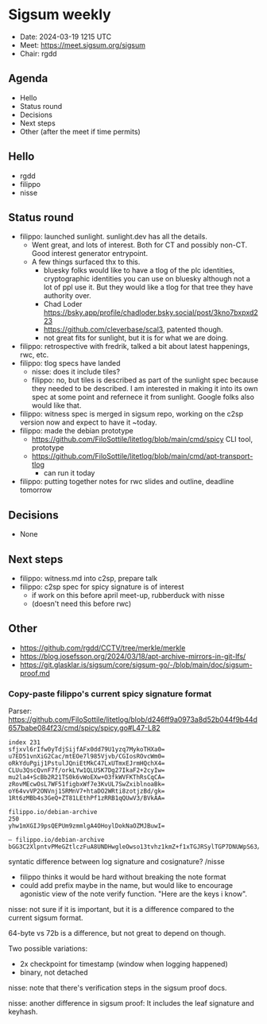 # Sigsum weekly

- Date: 2024-03-19 1215 UTC
- Meet: https://meet.sigsum.org/sigsum
- Chair: rgdd

## Agenda

- Hello
- Status round
- Decisions
- Next steps
- Other (after the meet if time permits)

## Hello

- rgdd
- filippo
- nisse

## Status round

- filippo: launched sunlight. sunlight.dev has all the details.
  - Went great, and lots of interest. Both for CT and possibly non-CT. Good
    interest generator entrypoint.
  - A few things surfaced thx to this.
    - bluesky folks would like to have a tlog of the plc identities,
      cryptographic identities you can use on bluesky although not a lot of ppl
      use it. But they would like a tlog for that tree they have authority over.
    - Chad Loder
      https://bsky.app/profile/chadloder.bsky.social/post/3kno7bxpxd223
    - https://github.com/cleverbase/scal3, patented though.
    - not great fits for sunlight, but it is for what we are doing.
- filippo: retrospective with fredrik, talked a bit about latest happenings,
  rwc, etc.
- filippo: tlog specs have landed
  - nisse: does it include tiles?
  - filippo: no, but tiles is described as part of the sunlight spec because
    they needed to be described. I am interested in making it into its own spec
    at some point and refernece it from sunlight. Google folks also would like
    that.
- filippo: witness spec is merged in sigsum repo, working on the c2sp version
  now and expect to have it ~today.
- filippo: made the debian prototype
  - https://github.com/FiloSottile/litetlog/blob/main/cmd/spicy CLI tool,
    prototype
  - https://github.com/FiloSottile/litetlog/blob/main/cmd/apt-transport-tlog
    - can run it today
- filippo: putting together notes for rwc slides and outline, deadline tomorrow

## Decisions

- None

## Next steps

- filippo: witness.md into c2sp, prepare talk
- filippo: c2sp spec for spicy signature is of interest
  - if work on this before april meet-up, rubberduck with nisse
  - (doesn't need this before rwc)

## Other

- https://github.com/rgdd/CCTV/tree/merkle/merkle
- https://blog.josefsson.org/2024/03/18/apt-archive-mirrors-in-git-lfs/
- https://git.glasklar.is/sigsum/core/sigsum-go/-/blob/main/doc/sigsum-proof.md

### Copy-paste filippo's current spicy signature format

Parser:
https://github.com/FiloSottile/litetlog/blob/d246ff9a0973a8d52b044f9b44d657babe084f23/cmd/spicy/spicy.go#L47-L82

```
index 231
sfjxvl6rIfw0yTdjSijfAFx0dd79U1yzq7MykoTHXa0=
u7ED51vnXiG2Cac/mtEOe7l985Vjvb/CGIosROvcWm0=
oRkYduPgij1PstulJQniEtMkC47LxUTmxEJrmHQchX4=
CLUu3QscQvnF7f/orkLYw1QLUSK7Dg27IkaF2+2cyIw=
mu2la4+ScBb2R21TS0k6vWoEXw+O3fkWVFKThRsCqCA=
zRovMEcwOsL7WF51figbxWf7e3KvUL7SwZxiblnoaBk=
oY64vvVP2ONVnj1SRMnV7+htaDO2WRti8zotjzBd/gk=
1Rt6zMBb4s3GeQ+ZT81LEthPf1zRRB1qQUwV3/BVkAA=

filippo.io/debian-archive
250
yhw1mXGIJ9psQEPUm9zmmlgA4OHoylDokNaOZMJBuwI=

— filippo.io/debian-archive bGG3C2XlpntvPMeGZtlczFuA8UNDHwgleOwso13tvhz1kmZ+f1xTGJRSylTGP7DNUWpS63/xojl+cAVCoYZFysxKZQk=
```

syntatic difference between log signature and cosignature? /nisse

- filippo thinks it would be hard without breaking the note format
- could add prefix maybe in the name, but would like to encourage agonistic view
  of the note verify function. "Here are the keys i know".

nisse: not sure if it is important, but it is a difference compared to the
current sigsum format.

64-byte vs 72b is a difference, but not great to depend on though.

Two possible variations:

- 2x checkpoint for timestamp (window when logging happened)
- binary, not detached

nisse: note that there's verification steps in the sigsum proof docs.

nisse: another difference in sigsum proof: It includes the leaf signature and
keyhash.
